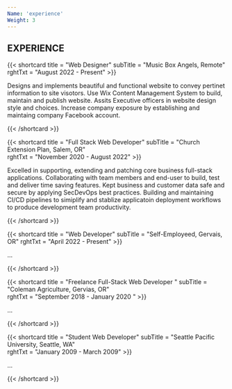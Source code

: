 ```yaml
---
Name: 'experience'
Weight: 3
---
```

## EXPERIENCE

{{< shortcard title = "Web Designer" subTitle = "Music Box Angels, Remote" 
    rghtTxt = "August 2022 - Present" >}}

  Designs and implements beautiful and functional website to convey pertinet information 
  to site visotors. Use Wix Content Management System to build, maintain and publish website. Assits Executive officers in website design style and choices. Increase company exposure by establishing and maintaing company Facebook account.       

{{< /shortcard >}}  

{{< shortcard title = "Full Stack Web Developer" 
    subTitle = "Church Extension Plan, Salem, OR"  
    rghtTxt = "November 2020 - August 2022" >}}

  Excelled in supporting, extending and patching core business full-stack applications. 
  Collaborating with team members and end-user to build, test and deliver time saving 
  features. Kept business and customer data safe and secure by applying SecDevOps best 
  practices. Building and maintaining CI/CD pipelines to simiplify and stablize 
  applicatoin deployment workflows to produce development team productivity.
          
{{< /shortcard >}}

{{< shortcard title = "Web Developer" subTitle = "Self-Employeed, Gervais, OR" 
    rghtTxt = "April 2022 - Present"  >}}
    
   ...

{{< /shortcard >}}

{{< shortcard title = "Freelance Full-Stack Web Developer " 
    subTitle = "Coleman Agriculture, Gervias, OR"  
    rghtTxt = "September 2018 - January 2020 " >}}
    
  ...

{{< /shortcard >}}

{{< shortcard title = "Student Web Developer" 
    subTitle = "Seattle Pacific University, Seattle, WA"  
    rghtTxt = "January 2009 - March 2009" >}}
    
  ...
  
{{< /shortcard >}}
